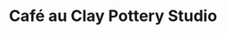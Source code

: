 ---
title: "Café au Clay Pottery Studio"
url: /vancouver/cafe-au-clay-pottery-studio/
shop: Töpferei
---
